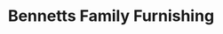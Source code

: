 ---
title: "Bennetts Family Furnishing"
url: /banbury/bennetts-family-furnishing/
shop: furniture
---